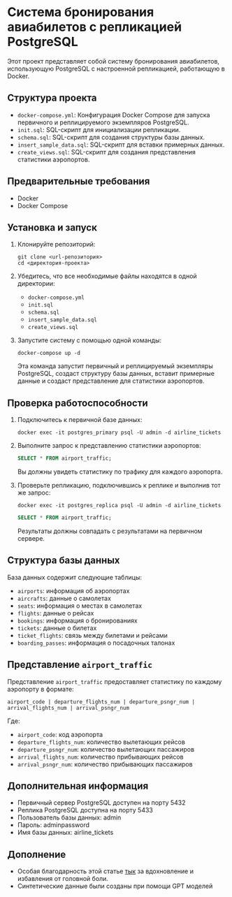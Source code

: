 # Система бронирования авиабилетов с репликацией PostgreSQL

Этот проект представляет собой систему бронирования авиабилетов, использующую PostgreSQL с настроенной репликацией, работающую в Docker.

## Структура проекта

- `docker-compose.yml`: Конфигурация Docker Compose для запуска первичного и реплицируемого экземпляров PostgreSQL.
- `init.sql`: SQL-скрипт для инициализации репликации.
- `schema.sql`: SQL-скрипт для создания структуры базы данных.
- `insert_sample_data.sql`: SQL-скрипт для вставки примерных данных.
- `create_views.sql`: SQL-скрипт для создания представления статистики аэропортов.

## Предварительные требования

- Docker
- Docker Compose

## Установка и запуск

1. Клонируйте репозиторий:
   ```
   git clone <url-репозитория>
   cd <директория-проекта>
   ```

2. Убедитесь, что все необходимые файлы находятся в одной директории:
   - `docker-compose.yml`
   - `init.sql`
   - `schema.sql`
   - `insert_sample_data.sql`
   - `create_views.sql`

3. Запустите систему с помощью одной команды:
   ```
   docker-compose up -d
   ```

   Эта команда запустит первичный и реплицируемый экземпляры PostgreSQL, создаст структуру базы данных, вставит примерные данные и создаст представление для статистики аэропортов.

## Проверка работоспособности

1. Подключитесь к первичной базе данных:
   ```
   docker exec -it postgres_primary psql -U admin -d airline_tickets
   ```

2. Выполните запрос к представлению статистики аэропортов:
   ```sql
   SELECT * FROM airport_traffic;
   ```

   Вы должны увидеть статистику по трафику для каждого аэропорта.

3. Проверьте репликацию, подключившись к реплике и выполнив тот же запрос:
   ```
   docker exec -it postgres_replica psql -U admin -d airline_tickets
   ```
   ```sql
   SELECT * FROM airport_traffic;
   ```

   Результаты должны совпадать с результатами на первичном сервере.

## Структура базы данных

База данных содержит следующие таблицы:
- `airports`: информация об аэропортах
- `aircrafts`: данные о самолетах
- `seats`: информация о местах в самолетах
- `flights`: данные о рейсах
- `bookings`: информация о бронированиях
- `tickets`: данные о билетах
- `ticket_flights`: связь между билетами и рейсами
- `boarding_passes`: информация о посадочных талонах

## Представление `airport_traffic`

Представление `airport_traffic` предоставляет статистику по каждому аэропорту в формате:
```
airport_code | departure_flights_num | departure_psngr_num | arrival_flights_num | arrival_psngr_num
```

Где:
- `airport_code`: код аэропорта
- `departure_flights_num`: количество вылетающих рейсов
- `departure_psngr_num`: количество вылетающих пассажиров
- `arrival_flights_num`: количество прибывающих рейсов
- `arrival_psngr_num`: количество прибывающих пассажиров

## Дополнительная информация

- Первичный сервер PostgreSQL доступен на порту 5432
- Реплика PostgreSQL доступна на порту 5433
- Пользователь базы данных: admin
- Пароль: adminpassword
- Имя базы данных: airline_tickets

## Дополнение
- Особая благодарность этой статье [тык](https://medium.com/@eremeykin/how-to-setup-single-primary-postgresql-replication-with-docker-compose-98c48f233bbf) за вдохновление и избавления от головной боли.
- Синтетические данные были созданы при помощи GPT моделей